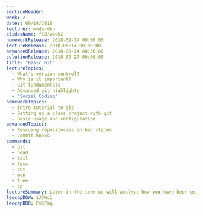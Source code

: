 ```yaml
---
sectionHeader:
week: 2
dates: 09/14/2018
lecturer: mmdarden
slidesName: f18/week2
homeworkRelease: 2018-09-14 00:00:00
lectureRelease: 2018-09-14 00:00:00
advancedRelease: 2018-09-14 00:30:00
solutionRelease: 2018-09-27 00:00:00
title: "Basic Git"
lectureTopics:
  - What's version control?
  - Why is it important?
  - Git fundamentals
  - Advanced git highlights
  - "Social Coding"
homeworkTopics:
  - Intro tutorial to git
  - Setting up a class project with git
  - Basic usage and configuration
advancedTopics:
  - Rescuing repositories in bad states
  - Commit hooks
commands:
  - git
  - head
  - tail
  - less
  - cut
  - man
  - tree
  - cp
lectureSummary: Later in the term we will analyze how you have been using git and how you may improve. It is important that you have at least one non-trivial project (e.g. a class project) that you have used git to maintain.
leccapDOW: 1JDWc1
leccapBBB: EmRPaq
---
```

